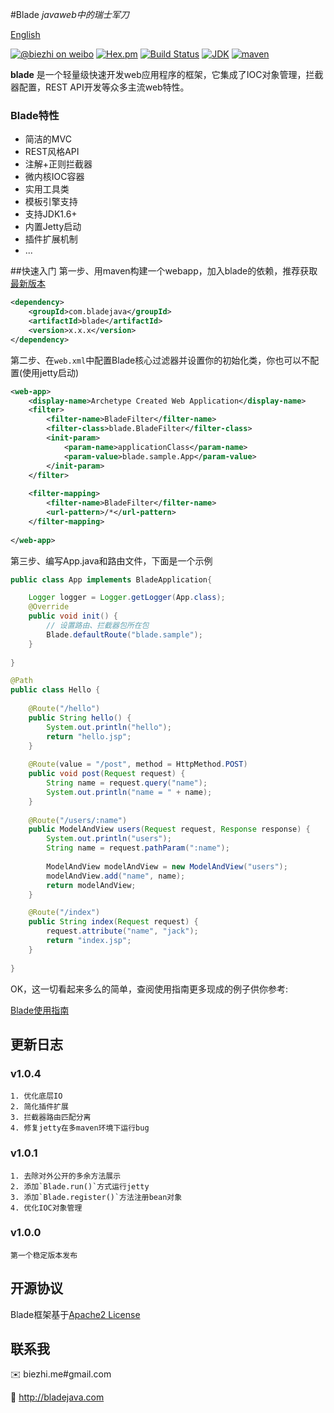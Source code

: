 #Blade
*javaweb中的瑞士军刀*

[English](https://github.com/biezhi/blade/blob/master/README_EN.md)

[![@biezhi on weibo](https://img.shields.io/badge/weibo-%40biezhi-red.svg)](http://weibo.com/u/5238733773)
[![Hex.pm](https://img.shields.io/hexpm/l/plug.svg)](https://github.com/biezhi/blade/blob/master/license.txt)
[![Build Status](https://api.travis-ci.org/biezhi/blade.svg?branch=master)](https://travis-ci.org/biezhi/blade)
[![JDK](http://img.shields.io/badge/JDK-v1.6+-blue.svg)](http://www.oracle.com/technetwork/java/javase/downloads/index.html)
[![maven](https://img.shields.io/maven-central/v/com.bladejava/blade.svg)](http://search.maven.org/#search%7Cga%7C1%7Cg%3A%22com.bladejava%22%20AND%20a%3A%22blade%22)

**blade** 是一个轻量级快速开发web应用程序的框架，它集成了IOC对象管理，拦截器配置，REST API开发等众多主流web特性。

### Blade特性

+ 简洁的MVC
+ REST风格API
+ 注解+正则拦截器
+ 微内核IOC容器
+ 实用工具类
+ 模板引擎支持
+ 支持JDK1.6+
+ 内置Jetty启动
+ 插件扩展机制
+ ...

##快速入门
第一步、用maven构建一个webapp，加入blade的依赖，推荐获取[最新版本](http://search.maven.org/#search%7Cga%7C1%7Cg%3A%22com.bladejava%22%20AND%20a%3A%22blade%22)

```xml
<dependency>
	<groupId>com.bladejava</groupId>
	<artifactId>blade</artifactId>
	<version>x.x.x</version>
</dependency>
```
	
第二步、在`web.xml`中配置Blade核心过滤器并设置你的初始化类，你也可以不配置(使用jetty启动)
	
```xml
<web-app>
	<display-name>Archetype Created Web Application</display-name>
	<filter>
		<filter-name>BladeFilter</filter-name>
		<filter-class>blade.BladeFilter</filter-class>
		<init-param>
			<param-name>applicationClass</param-name>
			<param-value>blade.sample.App</param-value>
		</init-param>
	</filter>
	
	<filter-mapping>
		<filter-name>BladeFilter</filter-name>
		<url-pattern>/*</url-pattern>
	</filter-mapping>
	
</web-app>
```

第三步、编写App.java和路由文件，下面是一个示例

```java
public class App implements BladeApplication{

	Logger logger = Logger.getLogger(App.class);
	@Override
	public void init() {
		// 设置路由、拦截器包所在包
		Blade.defaultRoute("blade.sample");
	}
	
}
```

	
```java
@Path
public class Hello {
	
	@Route("/hello")
	public String hello() {
		System.out.println("hello");
		return "hello.jsp";
	}
		
	@Route(value = "/post", method = HttpMethod.POST)
	public void post(Request request) {
		String name = request.query("name");
		System.out.println("name = " + name);
	}
	
	@Route("/users/:name")
	public ModelAndView users(Request request, Response response) {
		System.out.println("users");
		String name = request.pathParam(":name");
		
		ModelAndView modelAndView = new ModelAndView("users");
		modelAndView.add("name", name);
		return modelAndView;
	}

	@Route("/index")
	public String index(Request request) {
		request.attribute("name", "jack");
		return "index.jsp";
	}
	
}
```
	
OK，这一切看起来多么的简单，查阅使用指南更多现成的例子供你参考:
  
[Blade使用指南](http://bladejava.com/doc/cn)
 
## 更新日志

### v1.0.4
	1. 优化底层IO
	2. 简化插件扩展
	3. 拦截器路由匹配分离
	4. 修复jetty在多maven环境下运行bug 
		
### v1.0.1
	1. 去除对外公开的多余方法展示
	2. 添加`Blade.run()`方式运行jetty
	3. 添加`Blade.register()`方法注册bean对象
	4. 优化IOC对象管理

### v1.0.0
	第一个稳定版本发布

## 开源协议
Blade框架基于[Apache2 License](https://github.com/biezhi/blade/blob/master/license.txt)

## 联系我
:envelope: biezhi.me#gmail.com

:mag_right: http://bladejava.com
